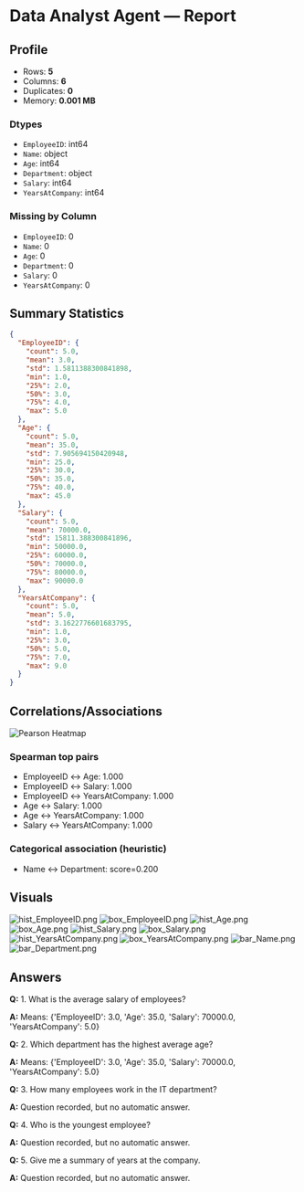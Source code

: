 # Data Analyst Agent — Report

## Profile
- Rows: **5**
- Columns: **6**
- Duplicates: **0**
- Memory: **0.001 MB**

### Dtypes

- `EmployeeID`: int64
- `Name`: object
- `Age`: int64
- `Department`: object
- `Salary`: int64
- `YearsAtCompany`: int64

### Missing by Column

- `EmployeeID`: 0
- `Name`: 0
- `Age`: 0
- `Department`: 0
- `Salary`: 0
- `YearsAtCompany`: 0

## Summary Statistics

```json
{
  "EmployeeID": {
    "count": 5.0,
    "mean": 3.0,
    "std": 1.5811388300841898,
    "min": 1.0,
    "25%": 2.0,
    "50%": 3.0,
    "75%": 4.0,
    "max": 5.0
  },
  "Age": {
    "count": 5.0,
    "mean": 35.0,
    "std": 7.905694150420948,
    "min": 25.0,
    "25%": 30.0,
    "50%": 35.0,
    "75%": 40.0,
    "max": 45.0
  },
  "Salary": {
    "count": 5.0,
    "mean": 70000.0,
    "std": 15811.388300841896,
    "min": 50000.0,
    "25%": 60000.0,
    "50%": 70000.0,
    "75%": 80000.0,
    "max": 90000.0
  },
  "YearsAtCompany": {
    "count": 5.0,
    "mean": 5.0,
    "std": 3.1622776601683795,
    "min": 1.0,
    "25%": 3.0,
    "50%": 5.0,
    "75%": 7.0,
    "max": 9.0
  }
}
```

## Correlations/Associations

![Pearson Heatmap](/outputs/20250817-160226-687aa00e/corr_heatmap.png)
### Spearman top pairs
- EmployeeID ↔ Age: 1.000
- EmployeeID ↔ Salary: 1.000
- EmployeeID ↔ YearsAtCompany: 1.000
- Age ↔ Salary: 1.000
- Age ↔ YearsAtCompany: 1.000
- Salary ↔ YearsAtCompany: 1.000
### Categorical association (heuristic)
- Name ↔ Department: score=0.200

## Visuals

![hist_EmployeeID.png](/outputs/20250817-160226-687aa00e/hist_EmployeeID.png)
![box_EmployeeID.png](/outputs/20250817-160226-687aa00e/box_EmployeeID.png)
![hist_Age.png](/outputs/20250817-160226-687aa00e/hist_Age.png)
![box_Age.png](/outputs/20250817-160226-687aa00e/box_Age.png)
![hist_Salary.png](/outputs/20250817-160226-687aa00e/hist_Salary.png)
![box_Salary.png](/outputs/20250817-160226-687aa00e/box_Salary.png)
![hist_YearsAtCompany.png](/outputs/20250817-160226-687aa00e/hist_YearsAtCompany.png)
![box_YearsAtCompany.png](/outputs/20250817-160226-687aa00e/box_YearsAtCompany.png)
![bar_Name.png](/outputs/20250817-160226-687aa00e/bar_Name.png)
![bar_Department.png](/outputs/20250817-160226-687aa00e/bar_Department.png)

## Answers

**Q:** 1. What is the average salary of employees?

**A:** Means: {'EmployeeID': 3.0, 'Age': 35.0, 'Salary': 70000.0, 'YearsAtCompany': 5.0}

**Q:** 2. Which department has the highest average age?

**A:** Means: {'EmployeeID': 3.0, 'Age': 35.0, 'Salary': 70000.0, 'YearsAtCompany': 5.0}

**Q:** 3. How many employees work in the IT department?

**A:** Question recorded, but no automatic answer.

**Q:** 4. Who is the youngest employee?

**A:** Question recorded, but no automatic answer.

**Q:** 5. Give me a summary of years at the company.

**A:** Question recorded, but no automatic answer.
